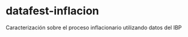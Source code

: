 datafest-inflacion
==================

Caracterización sobre el proceso inflacionario utilizando datos del IBP
